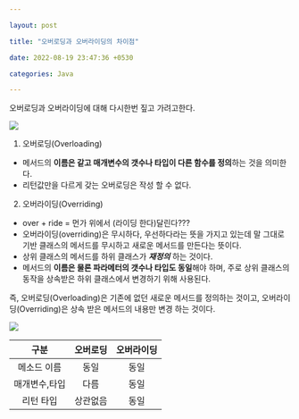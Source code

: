 ```yaml
---

layout: post

title: "오버로딩과 오버라이딩의 차이점"

date: 2022-08-19 23:47:36 +0530

categories: Java

---
```


오버로딩과 오버라이딩에 대해 다시한번 짚고 가려고한다.


![](https://velog.velcdn.com/images/funnykyeon/post/cff92b37-e2d2-4307-9588-68507b929c05/image.png)
1. 오버로딩(Overloading)
- 메서드의 **이름은 같고 매개변수의 갯수나 타입이 다른 함수를 정의**하는 것을 의미한다.
- 리턴값만을 다르게 갖는 오버로딩은 작성 할 수 없다.

2. 오버라이딩(Overriding)
- over + ride =  먼가 위에서 (라이딩 한다)달린다???
- 오버라이딩(overriding)은 무시하다, 우선하다라는 뜻을 가지고 있는데 말 그대로 기반 클래스의 메서드를 무시하고 새로운 메서드를 만든다는 뜻이다.
- 상위 클래스의 메서드를 하위 클래스가 ***재정의*** 하는 것이다.
- 메서드의 **이름은 물론 파라메터의 갯수나 타입도 동일**해야 하며, 주로 상위 클래스의 동작을 상속받은 하위 클래스에서 변경하기 위해 사용된다.

즉,
오버로딩(Overloading)은 기존에 없던 새로운 메서드를 정의하는 것이고,
오버라이딩(Overriding)은 상속 받은 메서드의 내용만 변경 하는 것이다.

![](https://velog.velcdn.com/images/funnykyeon/post/cff92b37-e2d2-4307-9588-68507b929c05/image.png)

|구분|오버로딩|오버라이딩|
|:---:|:---:|:---:|
|메소드 이름|동일|동일|
|매개변수,타입|다름|동일|
|리턴 타입|상관없음|동일|


  
